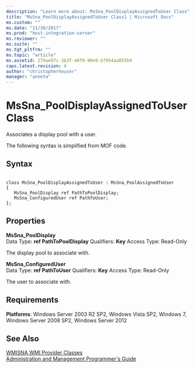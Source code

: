 ```yaml
---
description: "Learn more about: MsSna_PoolDisplayAssignedToUser Class"
title: "MsSna_PoolDisplayAssignedToUser Class1 | Microsoft Docs"
ms.custom: ""
ms.date: "11/30/2017"
ms.prod: "host-integration-server"
ms.reviewer: ""
ms.suite: ""
ms.tgt_pltfrm: ""
ms.topic: "article"
ms.assetid: 274ae97c-3b3f-40f9-90e9-b7954aa055b9
caps.latest.revision: 4
author: "christopherhouser"
manager: "anneta"
---
```

# MsSna_PoolDisplayAssignedToUser Class
Associates a display pool with a user.  
  
 The following syntax is simplified from MOF code.  
  
## Syntax  
  
```  
  
class MsSna_PoolDisplayAssignedToUser : MsSna_PoolAssignedToUser  
{  
   MsSna_PoolDisplay ref PathToPoolDisplay;  
   MsSna_ConfiguredUser ref PathToUser;  
};  
```  
  
## Properties  
 **MsSna_PoolDisplay**  
 Data Type: **ref PathToPoolDisplay** Qualifiers: **Key** Access Type: Read-Only  
  
 The display pool to associate with.  
  
 **MsSna_ConfiguredUser**  
 Data Type: **ref PathToUser** Qualifiers: **Key** Access Type: Read-Only  
  
 The user to associate with.  
  
## Requirements  
 **Platforms**: Windows Server 2003 R2 SP2, Windows Vista SP2, Windows 7, Windows Server 2008 SP2, Windows Server 2012  
  
## See Also  
 [WMISNA WMI Provider Classes](../core/wmisna-wmi-provider-classes2.md)   
 [Administration and Management Programmer's Guide](./administration-and-management-programmer-s-guide2.md)

